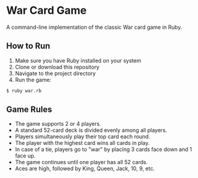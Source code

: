 # War Card Game

A command-line implementation of the classic War card game in Ruby.

## How to Run

1. Make sure you have Ruby installed on your system
2. Clone or download this repository
3. Navigate to the project directory
4. Run the game:

```bash
$ ruby war.rb
```

## Game Rules

- The game supports 2 or 4 players.
- A standard 52-card deck is divided evenly among all players.
- Players simultaneously play their top card each round.
- The player with the highest card wins all cards in play.
- In case of a tie, players go to "war" by placing 3 cards face down and 1 face up.
- The game continues until one player has all 52 cards.
- Aces are high, followed by King, Queen, Jack, 10, 9, etc.
